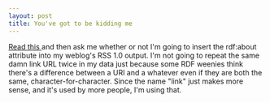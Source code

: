 ```yaml
---
layout: post
title: You've got to be kidding me 
---
```

<p><a href="http://www.intertwingly.net/blog/840.html">Read this </a>and then ask me whether or not I'm going to insert the rdf:about attribute into my weblog's RSS 1.0 output. I'm not going to repeat the same damn link URL twice in my data just because some RDF weenies think there's a difference between a URI and a whatever even if they are both the same, character-for-character. Since the name "link" just makes more sense, and it's used by more people, I'm using that. </p>
